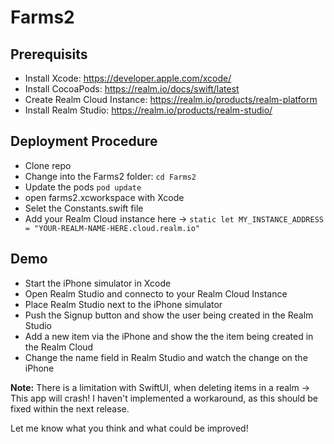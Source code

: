 # Farms2

## Prerequisits

- Install Xcode: https://developer.apple.com/xcode/
- Install CocoaPods: https://realm.io/docs/swift/latest
- Create Realm Cloud Instance: https://realm.io/products/realm-platform
- Install Realm Studio: https://realm.io/products/realm-studio/

## Deployment Procedure

- Clone repo
- Change into the Farms2 folder: ```cd Farms2```
- Update the pods ```pod update``` 
- open farms2.xcworkspace with Xcode
- Selet the Constants.swift file
- Add your Realm Cloud instance here -> ```static let MY_INSTANCE_ADDRESS = "YOUR-REALM-NAME-HERE.cloud.realm.io" ```

## Demo

- Start the iPhone simulator in Xcode
- Open Realm Studio and connecto to your Realm Cloud Instance
- Place Realm Studio next to the iPhone simulator
- Push the Signup button and show the user being created in the Realm Studio
- Add a new item via the iPhone and show the the item being created in the Realm Cloud
- Change the name field in Realm Studio and watch the change on the iPhone

__Note:__ There is a limitation with SwiftUI, when deleting items in a realm -> This app will crash! I haven't implemented a workaround, as this should be fixed within the next release.


Let me know what you think and what could be improved! 
